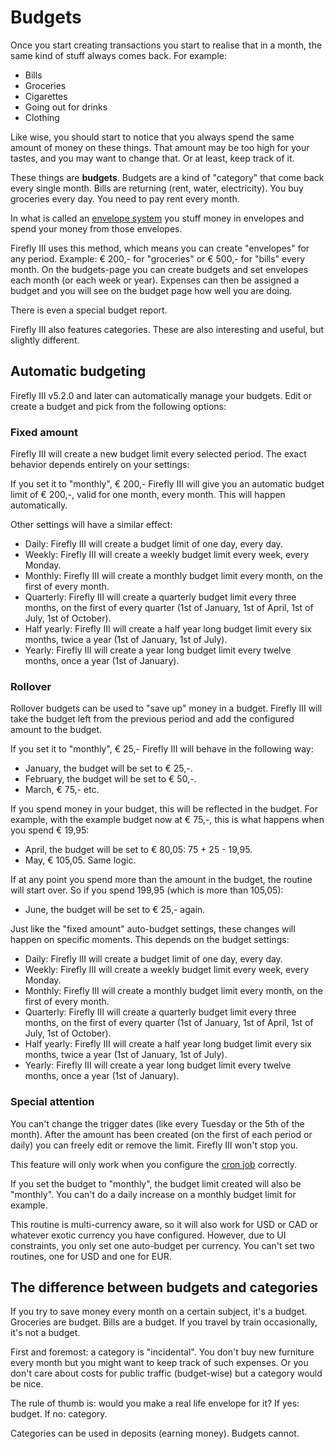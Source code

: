 # Budgets

Once you start creating transactions you start to realise that in a month, the same kind of stuff always comes back. For example:

* Bills
* Groceries
* Cigarettes
* Going out for drinks
* Clothing

Like wise, you should start to notice that you always spend the same amount of money on these things. That amount may be too high for your tastes, and you may want to change that. Or at least, keep track of it.

These things are **budgets**. Budgets are a kind of "category" that come back every single month. Bills are returning (rent, water, electricity). You buy groceries every day. You need to pay rent every month.

In what is called an [envelope system](http://en.wikipedia.org/wiki/Envelope_system) you stuff money in envelopes and spend your money from those envelopes.

Firefly III uses this method, which means you can create "envelopes" for any period. Example: € 200,- for "groceries" or € 500,- for "bills" every month. On the budgets-page you can create budgets and set envelopes each month (or each week or year). Expenses can then be assigned a budget and you will see on the budget page how well you are doing.

There is even a special budget report.

Firefly III also features categories. These are also interesting and useful, but slightly different.

## Automatic budgeting

Firefly III v5.2.0 and later can automatically manage your budgets. Edit or create a budget and pick from the following options:

### Fixed amount

Firefly III will create a new budget limit every selected period. The exact behavior depends entirely on your settings:

If you set it to "monthly", € 200,- Firefly III will give you an automatic budget limit of € 200,-, valid for one month, every month. This will happen automatically.

Other settings will have a similar effect:

* Daily: Firefly III will create a budget limit of one day, every day.
* Weekly: Firefly III will create a weekly budget limit every week, every Monday.
* Monthly: Firefly III will create a monthly budget limit every month, on the first of every month. 
* Quarterly: Firefly III will create a quarterly budget limit every three months, on the first of every quarter (1st of January, 1st of April, 1st of July, 1st of October). 
* Half yearly: Firefly III will create a half year long budget limit every six months, twice a year (1st of January, 1st of July). 
* Yearly: Firefly III will create a year long budget limit every twelve months, once a year (1st of January). 

### Rollover

Rollover budgets can be used to "save up" money in a budget. Firefly III will take the budget left from the previous period and add the configured amount to the budget.

If you set it to "monthly", € 25,- Firefly III will behave in the following way:

* January, the budget will be set to € 25,-.
* February, the budget will be set to € 50,-.
* March, € 75,- etc.

If you spend money in your budget, this will be reflected in the budget. For example, with the example budget now at € 75,-, this is what happens when you spend € 19,95:

* April, the budget will be set to € 80,05: 75 + 25 - 19,95.
* May, € 105,05. Same logic.

If at any point you spend more than the amount in the budget, the routine will start over. So if you spend 199,95 (which is more than 105,05):

* June, the budget will be set to € 25,- again.

Just like the "fixed amount" auto-budget settings, these changes will happen on specific moments. This depends on the budget settings:

* Daily: Firefly III will create a budget limit of one day, every day.
* Weekly: Firefly III will create a weekly budget limit every week, every Monday.
* Monthly: Firefly III will create a monthly budget limit every month, on the first of every month. 
* Quarterly: Firefly III will create a quarterly budget limit every three months, on the first of every quarter (1st of January, 1st of April, 1st of July, 1st of October). 
* Half yearly: Firefly III will create a half year long budget limit every six months, twice a year (1st of January, 1st of July). 
* Yearly: Firefly III will create a year long budget limit every twelve months, once a year (1st of January). 

### Special attention

You can't change the trigger dates (like every Tuesday or the 5th of the month). After the amount has been created (on the first of each period or daily) you can freely edit or remove the limit. Firefly III won't stop you.

This feature will only work when you configure the [cron job](https://docs.firefly-iii.org/advanced-installation/cron) correctly.

If you set the budget to "monthly", the budget limit created will also be "monthly". You can't do a daily increase on a monthly budget limit for example.

This routine is multi-currency aware, so it will also work for USD or CAD or whatever exotic currency you have configured. However, due to UI constraints, you only set one auto-budget per currency. You can't set two routines, one for USD and one for EUR.

## The difference between budgets and categories

If you try to save money every month on a certain subject, it's a budget. Groceries are budget. Bills are a budget. If you travel by train occasionally, it's not a budget.

First and foremost: a category is "incidental". You don't buy new furniture every month but you might want to keep track of such expenses. Or you don't care about costs for public traffic (budget-wise) but a category would be nice.

The rule of thumb is: would you make a real life envelope for it? If yes: budget. If no: category.

Categories can be used in deposits (earning money). Budgets cannot.


